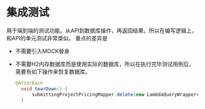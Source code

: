 # 集成测试

用于端到端的测试功能。从API到数据库操作，再返回结果。所以在编写逻辑上，和API的单元测试非常类似。
重点的差异是

- 不需要引入MOCK替身
- 不需要H2内存数据库而是使用实际的数据库，所以在执行完毕测试用例后，需要有如下操作来恢复数据库。

  ```java
  @AfterEach
    void tearDown() {
        submittingProjectPricingMapper.delete(new LambdaQueryWrapper<>());
    }
  ```
